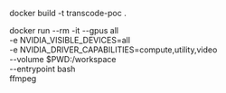 

docker build -t transcode-poc .

docker run --rm -it --gpus all \
    -e NVIDIA_VISIBLE_DEVICES=all \
    -e NVIDIA_DRIVER_CAPABILITIES=compute,utility,video \
    --volume $PWD:/workspace \
    --entrypoint bash  \
    ffmpeg
